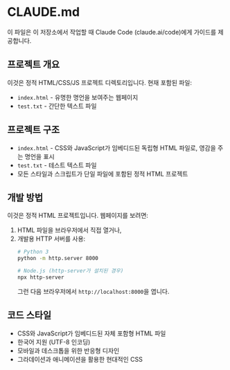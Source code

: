 # CLAUDE.md

이 파일은 이 저장소에서 작업할 때 Claude Code (claude.ai/code)에게 가이드를 제공합니다.

## 프로젝트 개요

이것은 정적 HTML/CSS/JS 프로젝트 디렉토리입니다. 현재 포함된 파일:
- `index.html` - 유명한 명언을 보여주는 웹페이지
- `test.txt` - 간단한 텍스트 파일

## 프로젝트 구조

- `index.html` - CSS와 JavaScript가 임베디드된 독립형 HTML 파일로, 영감을 주는 명언을 표시
- `test.txt` - 테스트 텍스트 파일
- 모든 스타일과 스크립트가 단일 파일에 포함된 정적 HTML 프로젝트

## 개발 방법

이것은 정적 HTML 프로젝트입니다. 웹페이지를 보려면:

1. HTML 파일을 브라우저에서 직접 열거나,
2. 개발용 HTTP 서버를 사용:
   ```bash
   # Python 3
   python -m http.server 8000

   # Node.js (http-server가 설치된 경우)
   npx http-server
   ```
   그런 다음 브라우저에서 `http://localhost:8000`을 엽니다.

## 코드 스타일

- CSS와 JavaScript가 임베디드된 자체 포함형 HTML 파일
- 한국어 지원 (UTF-8 인코딩)
- 모바일과 데스크톱을 위한 반응형 디자인
- 그라데이션과 애니메이션을 활용한 현대적인 CSS
